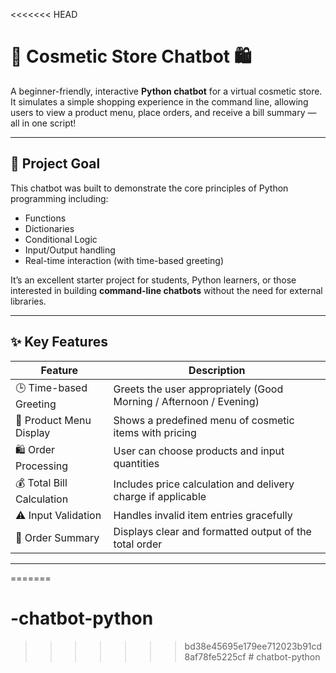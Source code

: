 <<<<<<< HEAD
# 💄 Cosmetic Store Chatbot 🛍️

A beginner-friendly, interactive **Python chatbot** for a virtual cosmetic store. It simulates a simple shopping experience in the command line, allowing users to view a product menu, place orders, and receive a bill summary — all in one script!

---

## 🎯 Project Goal

This chatbot was built to demonstrate the core principles of Python programming including:

- Functions
- Dictionaries
- Conditional Logic
- Input/Output handling
- Real-time interaction (with time-based greeting)

It’s an excellent starter project for students, Python learners, or those interested in building **command-line chatbots** without the need for external libraries.

---

## ✨ Key Features

| Feature                          | Description |
|----------------------------------|-------------|
| 🕒 Time-based Greeting            | Greets the user appropriately (Good Morning / Afternoon / Evening) |
| 📜 Product Menu Display           | Shows a predefined menu of cosmetic items with pricing |
| 🛍️ Order Processing              | User can choose products and input quantities |
| 💰 Total Bill Calculation        | Includes price calculation and delivery charge if applicable |
| ⚠️ Input Validation              | Handles invalid item entries gracefully |
| 🔄 Order Summary                 | Displays clear and formatted output of the total order |

---
=======
# -chatbot-python
>>>>>>> bd38e45695e179ee712023b91cd8af78fe5225cf
#   c h a t b o t - p y t h o n  
 